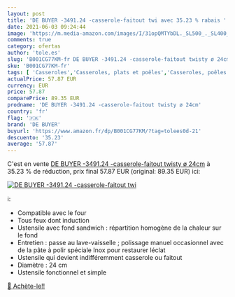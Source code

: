 ```yaml
---
layout: post
title: 'DE BUYER -3491.24 -casserole-faitout twi avec 35.23 % rabais '
date: 2021-06-03 09:24:44
image: 'https://m.media-amazon.com/images/I/31opQMTYbDL._SL500_._SL400_.jpg'
comments: true
category: ofertas
author: 'tole.es'
slug: 'B001CG77KM-fr DE BUYER -3491.24 -casserole-faitout twisty ø 24cm'
sku: 'B001CG77KM-fr'
tags: [ 'Casseroles','Casseroles, plats et poêles','Casseroles, poêles et faitouts','Cuisine et Maison','de buyer', ]
actualPrice: 57.87 EUR
currency: EUR
price: 57.87
comparePrice: 89.35 EUR
prodname: 'DE BUYER -3491.24 -casserole-faitout twisty ø 24cm'
country: 'fr'
flag: '🇫🇷'
brand: 'DE BUYER'
buyurl: 'https://www.amazon.fr/dp/B001CG77KM/?tag=tolees0d-21'
descuento: '35.23'
average: '57.87'
---
```


C'est en vente [DE BUYER -3491.24 -casserole-faitout twisty ø 24cm](https://www.amazon.fr/dp/B001CG77KM/?tag=tolees0d-21)  à  35.23 % de réduction, prix final  57.87 EUR (original: 89.35 EUR) ici:

[![DE BUYER -3491.24 -casserole-faitout twi](https://m.media-amazon.com/images/I/31opQMTYbDL._SL500_._SL400_.jpg)](https://www.amazon.fr/dp/B001CG77KM/?tag=tolees0d-21)

ℹ️:

- Compatible avec le four
- Tous feux dont induction
- Ustensile avec fond sandwich : répartition homogène de la chaleur sur le fond
- Entretien : passe au lave-vaisselle ; polissage manuel occasionnel avec de la pâte à polir spéciale Inox pour restaurer léclat
- Ustensile qui devient indifféremment casserole ou faitout
- Diamètre : 24 cm
- Ustensile fonctionnel et simple

[🛒 Achète-le!!](https://www.amazon.fr/dp/B001CG77KM/?tag=tolees0d-21)
